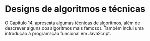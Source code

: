 # Designs de algoritmos e técnicas

O Capítulo 14, apresenta algumas técnicas de algoritmos, além de descrever alguns dos algoritmos mais famosos. Também inclui uma introdução à programação funcional em JavaScript.